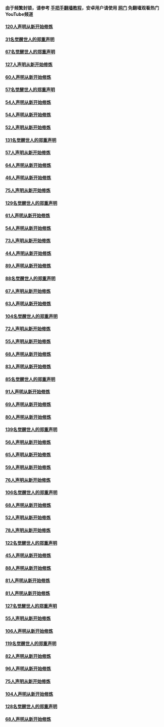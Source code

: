 #### 由于频繁封锁，请参考 [手把手翻墙教程](https://github.com/gfw-breaker/guides/wiki/)，安卓用户请使用 [网门](https://github.com/gfw-breaker/nogfw/blob/master/dl.md?t=02112000) 免翻墙观看热门YouTube频道 

#### [120人声明从新开始修炼](../pages/91/420141.md?t=02112000) 

#### [31名觉醒世人的郑重声明](../pages/91/420197.md?t=02112000) 

#### [67名觉醒世人的郑重声明](../pages/91/420140.md?t=02112000) 

#### [127人声明从新开始修炼](../pages/91/420082.md?t=02112000) 

#### [60人声明从新开始修炼](../pages/91/420081.md?t=02112000) 

#### [57名觉醒世人的郑重声明](../pages/91/420080.md?t=02112000) 

#### [54人声明从新开始修炼](../pages/91/419533.md?t=02112000) 

#### [54人声明从新开始修炼](../pages/91/419532.md?t=02112000) 

#### [52人声明从新开始修炼](../pages/91/419531.md?t=02112000) 

#### [131名觉醒世人的郑重声明](../pages/91/419530.md?t=02112000) 

#### [57人声明从新开始修炼](../pages/91/419430.md?t=02112000) 

#### [64人声明从新开始修炼](../pages/91/419429.md?t=02112000) 

#### [46人声明从新开始修炼](../pages/91/419428.md?t=02112000) 

#### [75人声明从新开始修炼](../pages/91/419427.md?t=02112000) 

#### [129名觉醒世人的郑重声明](../pages/91/419426.md?t=02112000) 

#### [61人声明从新开始修炼](../pages/91/419198.md?t=02112000) 

#### [54人声明从新开始修炼](../pages/91/419197.md?t=02112000) 

#### [73人声明从新开始修炼](../pages/91/419196.md?t=02112000) 

#### [44人声明从新开始修炼](../pages/91/419075.md?t=02112000) 

#### [89人声明从新开始修炼](../pages/91/419074.md?t=02112000) 

#### [88名觉醒世人的郑重声明](../pages/91/419195.md?t=02112000) 

#### [67人声明从新开始修炼](../pages/91/419073.md?t=02112000) 

#### [63人声明从新开始修炼](../pages/91/419072.md?t=02112000) 

#### [104名觉醒世人的郑重声明](../pages/91/419071.md?t=02112000) 

#### [72人声明从新开始修炼](../pages/91/418902.md?t=02112000) 

#### [55人声明从新开始修炼](../pages/91/418901.md?t=02112000) 

#### [68人声明从新开始修炼](../pages/91/418900.md?t=02112000) 

#### [83人声明从新开始修炼](../pages/91/418757.md?t=02112000) 

#### [85名觉醒世人的郑重声明](../pages/91/418899.md?t=02112000) 

#### [91人声明从新开始修炼](../pages/91/418756.md?t=02112000) 

#### [69人声明从新开始修炼](../pages/91/418755.md?t=02112000) 

#### [80人声明从新开始修炼](../pages/91/418754.md?t=02112000) 

#### [139名觉醒世人的郑重声明](../pages/91/418753.md?t=02112000) 

#### [56人声明从新开始修炼](../pages/91/418594.md?t=02112000) 

#### [65人声明从新开始修炼](../pages/91/418593.md?t=02112000) 

#### [59人声明从新开始修炼](../pages/91/418592.md?t=02112000) 

#### [76人声明从新开始修炼](../pages/91/418431.md?t=02112000) 

#### [106名觉醒世人的郑重声明](../pages/91/418591.md?t=02112000) 

#### [68人声明从新开始修炼](../pages/91/418430.md?t=02112000) 

#### [52人声明从新开始修炼](../pages/91/418429.md?t=02112000) 

#### [78人声明从新开始修炼](../pages/91/418428.md?t=02112000) 

#### [122名觉醒世人的郑重声明](../pages/91/418427.md?t=02112000) 

#### [45人声明从新开始修炼](../pages/91/418248.md?t=02112000) 

#### [88人声明从新开始修炼](../pages/91/418247.md?t=02112000) 

#### [81人声明从新开始修炼](../pages/91/418246.md?t=02112000) 

#### [81人声明从新开始修炼](../pages/91/418139.md?t=02112000) 

#### [127名觉醒世人的郑重声明](../pages/91/418245.md?t=02112000) 

#### [55人声明从新开始修炼](../pages/91/418138.md?t=02112000) 

#### [106人声明从新开始修炼](../pages/91/418137.md?t=02112000) 

#### [119名觉醒世人的郑重声明](../pages/91/418135.md?t=02112000) 

#### [82人声明从新开始修炼](../pages/91/418136.md?t=02112000) 

#### [96人声明从新开始修炼](../pages/91/417831.md?t=02112000) 

#### [75人声明从新开始修炼](../pages/91/417830.md?t=02112000) 

#### [104人声明从新开始修炼](../pages/91/417829.md?t=02112000) 

#### [128名觉醒世人的郑重声明](../pages/91/417828.md?t=02112000) 

#### [68人声明从新开始修炼](../pages/91/417173.md?t=02112000) 


